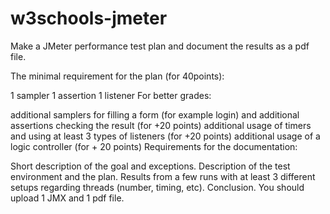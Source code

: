 # w3schools-jmeter

Make a JMeter performance test plan and document the results as a pdf file.

The minimal requirement for the plan (for 40points):

1 sampler
1 assertion
1 listener
For better grades:

additional samplers for filling a form (for example login) and additional assertions checking the result (for +20  points)
additional usage of timers and using at least 3 types of listeners (for +20 points)
additional usage of a logic controller (for + 20 points)
Requirements for the documentation:

Short description of the goal and exceptions.
Description of the test environment and the plan.
Results from a few runs with at least 3 different setups regarding threads (number, timing, etc).
Conclusion.
You should upload 1 JMX and 1 pdf file.
